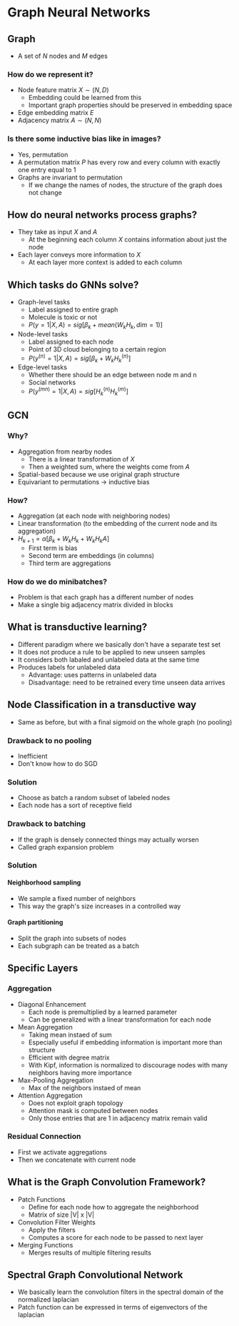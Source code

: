 # Graph Neural Networks

## Graph
- A set of $N$ nodes and $M$ edges
### How do we represent it?
- Node feature matrix $X \sim (N,D)$
  - Embedding could be learned from this
  - Important graph properties should be preserved in embedding space
- Edge embedding matrix $E$
- Adjacency matrix $A \sim (N,N)$
### Is there some inductive bias like in images?
- Yes, permutation
- A permutation matrix $P$ has every row and every column with exactly one entry equal to 1
- Graphs are invariant to permutation
  - If we change the names of nodes, the structure of the graph does not change

## How do neural networks process graphs?
- They take as input $X$ and $A$
  - At the beginning each column $X$ contains information about just the node
- Each layer conveys more information to $X$
  - At each layer more context is added to each column

## Which tasks do GNNs solve?
- Graph-level tasks
  - Label assigned to entire graph
  - Molecule is toxic or not
  - $P(y=1|X,A) = sig[\beta_k + mean(W_k H_k, dim=1)]$
- Node-level tasks
  - Label assigned to each node
  - Point of 3D cloud belonging to a certain region
  - $P(y^{(n)}=1|X,A) = sig[\beta_k + W_k H_k^{(n)}]$
- Edge-level tasks
  - Whether there should be an edge between node m and n
  - Social networks
  - $P(y^{(mn)}=1|X,A) = sig[H_k^{(n)} H_k^{(m)} ]$

## GCN
### Why?
- Aggregation from nearby nodes
  - There is a linear transformation of $X$
  - Then a weighted sum, where the weights come from $A$
- Spatial-based because we use original graph structure
- Equivariant to permutations $\rightarrow$ inductive bias
### How?
- Aggregation (at each node with neighboring nodes)
- Linear transformation (to the embedding of the current node and its aggregation)
- $H_{k+1} = \alpha[\beta_k + W_kH_k+W_kH_kA]$
  - First term is bias
  - Second term are embeddings (in columns)
  - Third term are aggregations
### How do we do minibatches?
- Problem is that each graph has a different number of nodes
- Make a single big adjacency matrix divided in blocks

## What is transductive learning?
- Different paradigm where we basically don't have a separate test set
- It does not produce a rule to be applied to new unseen samples
- It considers both labaled and unlabeled data at the same time
- Produces labels for unlabeled data
  - Advantage: uses patterns in unlabeled data
  - Disadvantage: need to be retrained every time unseen data arrives

## Node Classification in a transductive way
- Same as before, but with a final sigmoid on the whole graph (no pooling)
### Drawback to no pooling
- Inefficient
- Don't know how to do SGD
### Solution
- Choose as batch a random subset of labeled nodes
- Each node has a sort of receptive field
### Drawback to batching
- If the graph is densely connected things may actually worsen
- Called graph expansion problem
### Solution
#### Neighborhood sampling
- We sample a fixed number of neighbors
- This way the graph's size increases in a controlled way
#### Graph partitioning 
- Split the graph into subsets of nodes
- Each subgraph can be treated as a batch

## Specific Layers
### Aggregation
- Diagonal Enhancement
  - Each node is premultiplied by a learned parameter
  - Can be generalized with a linear transformation for each node
- Mean Aggregation
  - Taking mean instaed of sum
  - Especially useful if embedding information is important more than structure
  - Efficient with degree matrix
  - With Kipf, information is normalized to discourage nodes with many neighbors having more importance
- Max-Pooling Aggregation
  - Max of the neighbors instaed of mean
- Attention Aggregation
  - Does not exploit graph topology
  - Attention mask is computed between nodes
  - Only those entries that are 1 in adjacency matrix remain valid
### Residual Connection
- First we activate aggregations
- Then we concatenate with current node

## What is the Graph Convolution Framework?
- Patch Functions
  - Define for each node how to aggregate the neighborhood
  - Matrix of size |V| x |V|
- Convolution Filter Weights
  - Apply the filters
  - Computes a score for each node to be passed to next layer
- Merging Functions
  - Merges results of multiple filtering results

## Spectral Graph Convolutional Network
- We basically learn the convolution filters in the spectral domain of the normalized laplacian
- Patch function can be expressed in terms of eigenvectors of the laplacian


